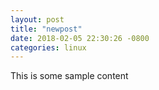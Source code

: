 ```yaml
---
layout: post
title: "newpost"
date: 2018-02-05 22:30:26 -0800
categories: linux
---
```


This is some sample content

